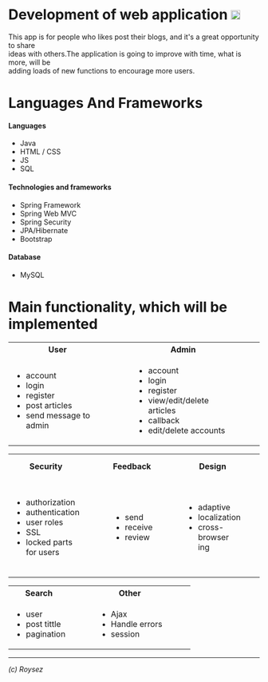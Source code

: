 # Development of web application <img src="http://www.prisim.com/wp-content/uploads/2014/02/fa-check.png" width="19"/><br>

This app is for people who likes post their blogs, and it's a great opportunity to share<br/>
ideas with others.The application is going to improve with time, what is more, will be <br/>
adding loads of new functions to encourage more users. 

# Languages And Frameworks

#### Languages
* Java 
* HTML / CSS 
* JS 
* SQL

#### Technologies and frameworks
*  Spring Framework
*  Spring Web MVC
*  Spring Security
*  JPA/Hibernate
*  Bootstrap

#### Database
* MySQL

Main functionality, which will be implemented
===========
<table>
        <tr>
            <th>User</th>
            <th>&emsp;&emsp;</th>
            <th>Admin</th>
            <th>&emsp;&emsp;</th>
        </tr>
        <tr>
            <td>
                <ul>
                    <li>account</li>
                    <li>login</li>
                    <li>register</li>
                    <li>post articles</li>
                    <li>send message to admin</li>
                </ul>
            </td>
            <td>
            </td>
            <td>
                <ul>
                    <li>account</li>
                    <li>login</li>
                    <li>register</li>
                    <li>view/edit/delete articles</li>
                    <li>callback</li>
                    <li>edit/delete accounts</li>
                </ul>
            </td>
            <td></td>
        </tr>
    </table>

  <table>
    <tr>
        <th>Security</th>
        <th>&emsp;&emsp;</th>
        <th>Feedback</th>
        <th>&emsp;&emsp;</th>
        <th>Design</th>
        <th>&emsp;&emsp;</th>
        <th>Posted articles</th>
        <th>&emsp;&emsp;</th>
    </tr>
    <tr>
        <td>
        <ul>
            <li>authorization</li>
            <li>authentication</li>
            <li>user roles</li>
            <li>SSL</li>
            <li>locked parts for users</li>
        </ul>
        </td>
        <td></td>
        <td>
        <ul>
            <li>send</li>
            <li>receive</li>
            <li>review</li>
        </ul>
        </td>
        <td></td>
         <td>
        <ul>
            <li>adaptive</li>
            <li>localization</li>
            <li>cross-browser ing</li>
        </ul>
        </td>
        <td></td>
        <td>
        <ul>
            <li>post</li>
            <li>edit</li>
            <li>delete</li>
            <li>review</li>
            <li>add files to article</li>
        </ul>
        </td>
        <td></td>
    </tr>
</table>

<table>
    <tr>
        <th>Search</th>
        <th>&emsp;&emsp;</th>
        <th>Other</th>
        <th>&emsp;&emsp;</th>
    </tr>
    <tr>
        <td>
        <ul>
            <li>user</li>
            <li>post tittle</li>
            <li>pagination</li>
        </ul>
        </td>
        <td></td>
        <td>
        <ul>
            <li>Ajax</li>
            <li>Handle errors</li>
            <li>session</li>
        </ul>
        </td>
        <td></td>
    </tr>
</table>

<hr>
<i>(c) Roysez</i>
